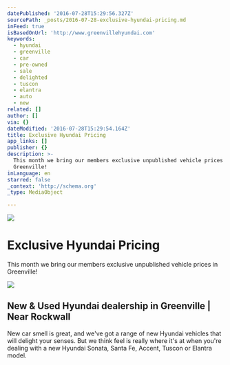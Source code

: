 ```yaml
---
datePublished: '2016-07-28T15:29:56.327Z'
sourcePath: _posts/2016-07-28-exclusive-hyundai-pricing.md
inFeed: true
isBasedOnUrl: 'http://www.greenvillehyundai.com'
keywords:
  - hyundai
  - greenville
  - car
  - pre-owned
  - sale
  - delighted
  - tuscon
  - elantra
  - auto
  - new
related: []
author: []
via: {}
dateModified: '2016-07-28T15:29:54.164Z'
title: Exclusive Hyundai Pricing
app_links: []
publisher: {}
description: >-
  This month we bring our members exclusive unpublished vehicle prices in
  Greenville!
inLanguage: en
starred: false
_context: 'http://schema.org'
_type: MediaObject

---
```

![](https://the-grid-user-content.s3-us-west-2.amazonaws.com/bce94fde-91a4-4d82-8a1f-f8c7adcd4cdd.jpg)

# Exclusive Hyundai Pricing

This month we bring our members exclusive unpublished vehicle prices in Greenville!

<article style=""><img src="https://s3-us-west-2.amazonaws.com/the-grid-img/p/7013e541b24fe6b1696dceab8a8502757445fa4c.png" /><h1>New &amp; Used Hyundai dealership in Greenville | Near Rockwall</h1><p>New car smell is great, and we've got a range of new Hyundai vehicles that will delight your senses. But we think feel is really where it's at when you're dealing with a new Hyundai Sonata, Santa Fe, Accent, Tuscon or Elantra model.</p></article>